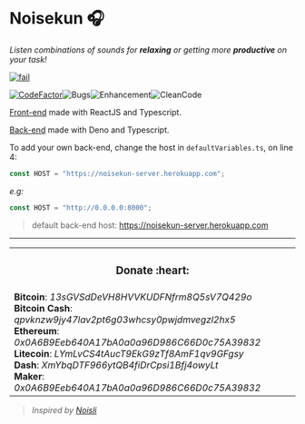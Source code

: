# Noisekun :headphones:

_Listen combinations of sounds for **relaxing** or getting more **productive** on your task!_

[![fail](.github/docs/page.gif)](https://mateusfg7.github.io/Noisekun/)

[![CodeFactor](https://img.shields.io/codefactor/grade/github/mateusfg7/Noisekun?style=for-the-badge&color=%2342fc3c)](https://www.codefactor.io/repository/github/mateusfg7/noisekun)![Bugs](https://img.shields.io/github/issues/mateusfg7/Noisekun/bug?color=%23fc3f3c&style=for-the-badge)![Enhancement](https://img.shields.io/github/issues/mateusfg7/Noisekun/enhancement?color=%233c5ffc&style=for-the-badge)![CleanCode](https://img.shields.io/github/issues/mateusfg7/Noisekun/clean%20code?color=%233cbffc&style=for-the-badge)

[Front-end](https://github.com/mateusfg7/Noisekun) made with ReactJS and Typescript.

[Back-end](https://github.com/mateusfg7/Noisekun-backend) made with Deno and Typescript.

To add your own back-end, change the host in `defaultVariables.ts`, on line 4:

```javascript
const HOST = "https://noisekun-server.herokuapp.com";
```

_e.g:_

```javascript
const HOST = "http://0.0.0.0:8000";
```

> default back-end host: https://noisekun-server.herokuapp.com

---

<table align="center">
    <tr align="center">
        <td>
            <h3>Donate :heart: </h3>
        </td>
    </tr>
    <tr>
        <td>
            <b title="BTC">Bitcoin</b>: <em title="BTC">13sGVSdDeVH8HVVKUDFNfrm8Q5sV7Q429o</em>
            <br/>
            <b title="BCH">Bitcoin Cash</b>: <em title="BCH">qpvknzw9jy47lav2pt6g03whcsy0pwjdmvegzl2hx5</em>
            <br/>
            <b title="ETH">Ethereum</b>: <em title="ETH">0x0A6B9Eeb640A17bA0a0a96D986C66D0c75A39832</em>
            <br/>
            <b title="LTC">Litecoin</b>: <em title="LTC">LYmLvCS4tAucT9EkG9zTf8AmF1qv9GFgsy</em>
            <br/>
            <b title="DASH">Dash</b>: <em title="DASH">XmYbqDTF966ytQB4fiDrCpsi1Bfj4owyLt</em>
            <br/>
            <b title="MKR">Maker</b>: <em title="MKR">0x0A6B9Eeb640A17bA0a0a96D986C66D0c75A39832</em>
        </td>
    </tr>
</table>

> _Inspired by [Noisli](https://www.noisli.com/)_
